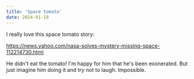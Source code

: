 ```yaml
---
title: 'Space tomato'
date: 2024-01-18
---
```


I really love this space tomato story: 

<!--more-->

 https://news.yahoo.com/nasa-solves-mystery-missing-space-112214730.html 
 
 He didn't eat the tomato! I'm happy for him that he's been exonerated. But just imagine him doing it and try not to laugh. Impossible.